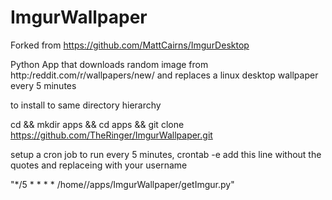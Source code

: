 # ImgurWallpaper
Forked from https://github.com/MattCairns/ImgurDesktop

Python App that downloads random image from http:/reddit.com/r/wallpapers/new/ and replaces a linux desktop wallpaper every 5 minutes

to install to same directory hierarchy

cd && mkdir apps && cd apps && git clone https://github.com/TheRinger/ImgurWallpaper.git

setup a cron job to run every 5 minutes,
crontab -e
add this line without the quotes and replaceing <USER> with your username

"*/5     *       *       *       *       /home/<USER>/apps/ImgurWallpaper/getImgur.py"

